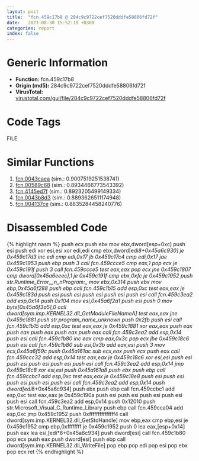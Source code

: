 ```yaml
---
layout: post
title:  "fcn.459c17b8 @ 284c9c9722cef7520dddfe58806fd72f"
date:   2021-08-30 15:52:19 +0300
categories: report
index: false
---
```


# Generic Information
- **Function:** fcn.459c17b8
- **Origin (md5):** 284c9c9722cef7520dddfe58806fd72f
- **VirusTotal:** [virustotal.com/gui/file/284c9c9722cef7520dddfe58806fd72f][virustotal_ref]

# Code Tags
<span class="tag" id="FILE">FILE</span>


# Similar Functions

1. [fcn.0043caea][similar_1_ref] (sim.: 0.9007519251538741)
2. [fcn.00589c68][similar_2_ref] (sim.: 0.8934466773543392)
3. [fcn.4145ed7f][similar_3_ref] (sim.: 0.8923205499149334)
4. [fcn.0043b8d3][similar_4_ref] (sim.: 0.8893626511174948)
5. [fcn.004137ce][similar_5_ref] (sim.: 0.8835284458240776)


# Disassembled Code

{% highlight nasm %}
push ecx
push ebx
mov ebx,dword[esp+0xc]
push esi
push edi
xor esi,esi
xor edi,edi
cmp ebx,dword[edi*8+0x45a6c930]
je 0x459c17d3
inc edi
cmp edi,0x17
jb 0x459c17c4
cmp edi,0x17
jae 0x459c1953
push ebp
push 3
call fcn.459ccce5
cmp eax,1
pop ecx
je 0x459c191f
push 3
call fcn.459ccce5
test eax,eax
pop ecx
jne 0x459c1807
cmp dword[0x45a6eeec],1
je 0x459c191f
cmp ebx,0xfc
je 0x459c1952
push str.Runtime_Error__n_nProgram:_
mov ebx,0x314
push ebx
mov ebp,0x45a6f288
push ebp
call fcn.459c1b15
add esp,0xc
test eax,eax
je 0x459c183d
push esi
push esi
push esi
push esi
push esi
call fcn.459c3ea2
add esp,0x14
push 0x104
mov esi,0x45a6f2a1
push esi
push 0
mov byte[0x45a6f3a5],0
call dword[sym.imp.KERNEL32.dll_GetModuleFileNameA]
test eax,eax
jne 0x459c1881
push str._program_name_unknown_
push 0x2fb
push esi
call fcn.459c1b15
add esp,0xc
test eax,eax
je 0x459c1881
xor eax,eax
push eax
push eax
push eax
push eax
push eax
call fcn.459c3ea2
add esp,0x14
push esi
call fcn.459c1b80
inc eax
cmp eax,0x3c
pop ecx
jbe 0x459c18c6
push esi
call fcn.459c1b80
sub esi,0x3b
add eax,esi
push 3
mov ecx,0x45a6f59c
push 0x45a161ac
sub ecx,eax
push ecx
push eax
call fcn.459ccc32
add esp,0x14
test eax,eax
je 0x459c18c6
xor esi,esi
push esi
push esi
push esi
push esi
push esi
call fcn.459c3ea2
add esp,0x14
jmp 0x459c18c8
xor esi,esi
push 0x45a161a8
push ebx
push ebp
call fcn.459ccbc1
add esp,0xc
test eax,eax
je 0x459c18e8
push esi
push esi
push esi
push esi
push esi
call fcn.459c3ea2
add esp,0x14
push dword[edi*8+0x45a6c934]
push ebx
push ebp
call fcn.459ccbc1
add esp,0xc
test eax,eax
je 0x459c190a
push esi
push esi
push esi
push esi
push esi
call fcn.459c3ea2
add esp,0x14
push 0x12010
push str.Microsoft_Visual_C_Runtime_Library
push ebp
call fcn.459cca04
add esp,0xc
jmp 0x459c1952
push 0xfffffffffffffff4
call dword[sym.imp.KERNEL32.dll_GetStdHandle]
mov ebp,eax
cmp ebp,esi
je 0x459c1952
cmp ebp,0xffffffff
je 0x459c1952
push 0
lea eax,[esp+0x14]
push eax
lea esi,[edi*8+0x45a6c934]
push dword[esi]
call fcn.459c1b80
pop ecx
push eax
push dword[esi]
push ebp
call dword[sym.imp.KERNEL32.dll_WriteFile]
pop ebp
pop edi
pop esi
pop ebx
pop ecx
ret 
{% endhighlight %}


[similar_1_ref]: /report/fcn.0043caea@f86ab4114e997e148e8eceeac9acf240
[similar_2_ref]: /report/fcn.00589c68@7453c96a6fbd42ec690b8deb53eafcba
[similar_3_ref]: /report/fcn.4145ed7f@5daa225ae71183cc507c1651166cc80a
[similar_4_ref]: /report/fcn.0043b8d3@7b00dd8f2abf54a73bfb09681334ff78
[similar_5_ref]: /report/fcn.004137ce@6c5b0418e4a4c57d99cda47d2717045d
[virustotal_ref]: https://www.virustotal.com/gui/file/284c9c9722cef7520dddfe58806fd72f